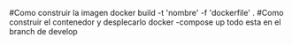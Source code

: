 #Como construir la imagen
    docker build -t 'nombre' -f 'dockerfile' .
#Como construir el contenedor y desplecarlo
    docker -compose up
todo esta en el branch de develop
